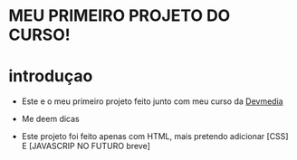 # MEU PRIMEIRO PROJETO DO CURSO!

# introduçao

* Este e o meu primeiro projeto feito junto com meu curso da [Devmedia](https://www.devmedia.com.br/)

* Me deem dicas

* Este projeto foi feito apenas com HTML, mais pretendo adicionar [CSS] E [JAVASCRIP NO FUTURO breve]